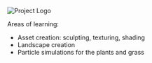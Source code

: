 ![Project Logo](Final-non-composite.png)

Areas of learning:
  - Asset creation: sculpting, texturing, shading
  - Landscape creation
  - Particle simulations for the plants and grass
